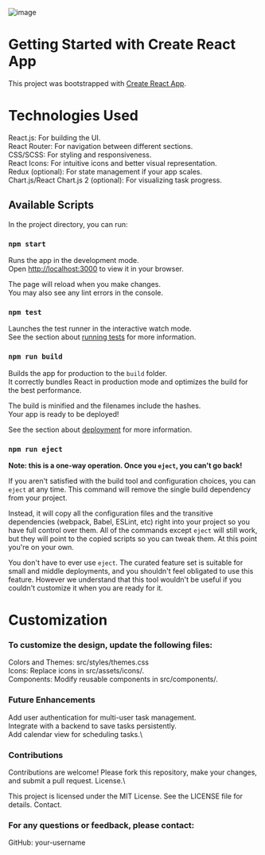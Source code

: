 ![image](https://github.com/user-attachments/assets/c3025068-0add-43c7-b64b-2d2ac39a7083)



# Getting Started with Create React App

This project was bootstrapped with [Create React App](https://github.com/facebook/create-react-app).

# Technologies Used

React.js: For building the UI.\
React Router: For navigation between different sections.\
CSS/SCSS: For styling and responsiveness.\
React Icons: For intuitive icons and better visual representation.\
Redux (optional): For state management if your app scales.\
Chart.js/React Chart.js 2 (optional): For visualizing task progress.

## Available Scripts

In the project directory, you can run:

### `npm start`

Runs the app in the development mode.\
Open [http://localhost:3000](http://localhost:3000) to view it in your browser.

The page will reload when you make changes.\
You may also see any lint errors in the console.

### `npm test`

Launches the test runner in the interactive watch mode.\
See the section about [running tests](https://facebook.github.io/create-react-app/docs/running-tests) for more information.

### `npm run build`

Builds the app for production to the `build` folder.\
It correctly bundles React in production mode and optimizes the build for the best performance.

The build is minified and the filenames include the hashes.\
Your app is ready to be deployed!

See the section about [deployment](https://facebook.github.io/create-react-app/docs/deployment) for more information.

### `npm run eject`

**Note: this is a one-way operation. Once you `eject`, you can't go back!**

If you aren't satisfied with the build tool and configuration choices, you can `eject` at any time. This command will remove the single build dependency from your project.

Instead, it will copy all the configuration files and the transitive dependencies (webpack, Babel, ESLint, etc) right into your project so you have full control over them. All of the commands except `eject` will still work, but they will point to the copied scripts so you can tweak them. At this point you're on your own.

You don't have to ever use `eject`. The curated feature set is suitable for small and middle deployments, and you shouldn't feel obligated to use this feature. However we understand that this tool wouldn't be useful if you couldn't customize it when you are ready for it.

# Customization

### To customize the design, update the following files:

Colors and Themes: src/styles/themes.css\
Icons: Replace icons in src/assets/icons/.\
Components: Modify reusable components in src/components/.

### Future Enhancements

Add user authentication for multi-user task management.\
Integrate with a backend to save tasks persistently.\
Add calendar view for scheduling tasks.\

### Contributions

Contributions are welcome! Please fork this repository, make your changes, and submit a pull request.
License.\

This project is licensed under the MIT License. See the LICENSE file for details.
Contact.

### For any questions or feedback, please contact:

GitHub: your-username



